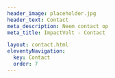 ```yaml
---
header_image: placeholder.jpg
header_text: Contact
meta_description: Neem contact op
meta_title: ImpactVolt - Contact

layout: contact.html
eleventyNavigation:
  key: Contact
  order: 7
---
```



